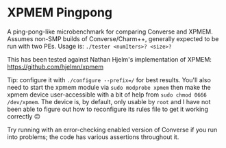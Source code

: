 # XPMEM Pingpong
A ping-pong-like microbenchmark for comparing Converse and XPMEM. Assumes non-SMP builds of Converse/Charm++, generally expected to be run with two PEs. Usage is:
`./tester <numIters>? <size>?`

This has been tested against Nathan Hjelm's implementation of XPMEM:
https://github.com/hjelmn/xpmem

Tip: configure it with `./configure --prefix=/` for best results. You'll also need to start the xpmem module via `sudo modprobe xpmem` then make the xpmem device user-accessible with a bit of help from `sudo chmod 0666 /dev/xpmem`. The device is, by default, only usable by `root` and I have not been able to figure out how to reconfigure its rules file to get it working correctly 🙃

Try running with an error-checking enabled version of Converse if you run into problems; the code has various assertions throughout it.
